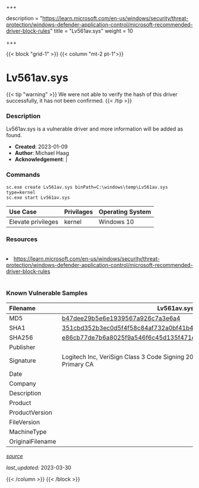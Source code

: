 +++

description = "https://learn.microsoft.com/en-us/windows/security/threat-protection/windows-defender-application-control/microsoft-recommended-driver-block-rules"
title = "Lv561av.sys"
weight = 10

+++


{{< block "grid-1" >}}
{{< column "mt-2 pt-1">}}


# Lv561av.sys 


{{< tip "warning" >}}
We were not able to verify the hash of this driver successfully, it has not been confirmed.
{{< /tip >}}


### Description

Lv561av.sys is a vulnerable driver and more information will be added as found.

- **Created**: 2023-01-09
- **Author**: Michael Haag
- **Acknowledgement**:  | [](https://twitter.com/)

### Commands

```
sc.exe create Lv561av.sys binPath=C:\windows\temp\Lv561av.sys type=kernel
sc.exe start Lv561av.sys
```

| Use Case | Privilages | Operating System | 
|:---- | ---- | ---- |
| Elevate privileges | kernel | Windows 10 |

### Resources
<br>
<li><a href=" https://learn.microsoft.com/en-us/windows/security/threat-protection/windows-defender-application-control/microsoft-recommended-driver-block-rules"> https://learn.microsoft.com/en-us/windows/security/threat-protection/windows-defender-application-control/microsoft-recommended-driver-block-rules</a></li>
<br>

### Known Vulnerable Samples

| Filename | Lv561av.sys |
|:---- | ---- | 
| MD5 | <a href="https://www.virustotal.com/gui/file/b47dee29b5e6e1939567a926c7a3e6a4">b47dee29b5e6e1939567a926c7a3e6a4</a> |
| SHA1 | <a href="https://www.virustotal.com/gui/file/351cbd352b3ec0d5f4f58c84af732a0bf41b4463">351cbd352b3ec0d5f4f58c84af732a0bf41b4463</a> |
| SHA256 | <a href="https://www.virustotal.com/gui/file/e86cb77de7b6a8025f9a546f6c45d135f471e664963cf70b381bee2dfd0fdef4">e86cb77de7b6a8025f9a546f6c45d135f471e664963cf70b381bee2dfd0fdef4</a> |
| Publisher |  |
| Signature | Logitech Inc, VeriSign Class 3 Code Signing 2004 CA, VeriSign Class 3 Public Primary CA   |
| Date |  |
| Company |  |
| Description |  |
| Product |  |
| ProductVersion |  |
| FileVersion |  |
| MachineType |  |
| OriginalFilename |  |



[*source*](https://github.com/magicsword-io/LOLDrivers/tree/main/yaml/lv561av.sys.yml)

*last_updated:* 2023-03-30








{{< /column >}}
{{< /block >}}
